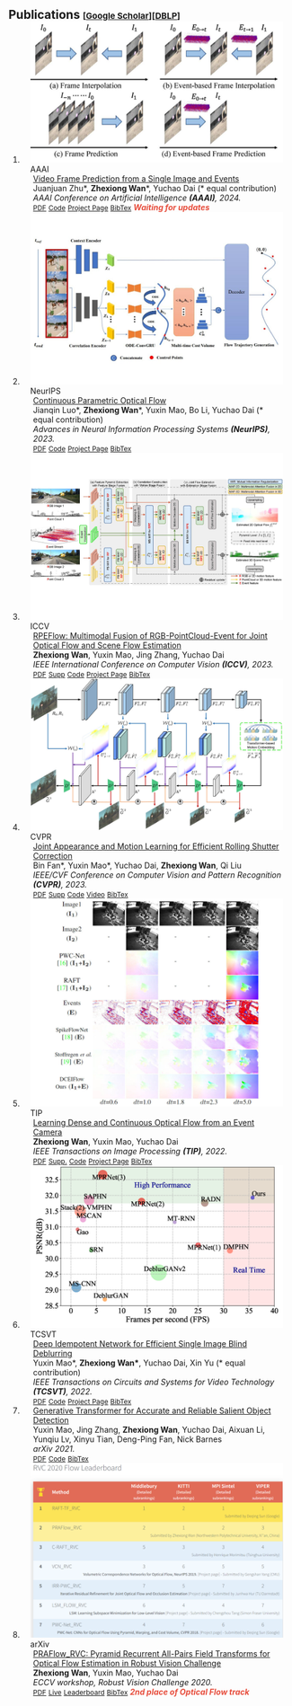 <h2 id="publications" style="margin: 2px 0px -15px;">Publications <temp style="font-size:15px;">[</temp><a href="https://scholar.google.com/citations?user=rgjSWLkAAAAJ" target="_blank" style="font-size:15px;">Google Scholar</a><temp style="font-size:15px;">]</temp><temp style="font-size:15px;">[</temp><a href="https://dblp.org/pid/274/2815.html" target="_blank" style="font-size:15px;">DBLP</a><temp style="font-size:15px;">]</temp></h2>


<div class="publications">
<ol class="bibliography">

<li>
<div class="pub-row">

  <div class="col-sm-3 abbr" style="position: relative;padding-right: 15px;padding-left: 15px;">
    <img src="assets/teaser/7_eivfp.jpg" class="teaser img-fluid z-depth-1">
    <abbr class="badge">AAAI</abbr>
  </div>

  <div class="col-sm-9" style="position: relative;padding-right: 15px;padding-left: 20px;">
    <div class="title"><a href="">Video Frame Prediction from a Single Image and Events</a></div>
    <div class="author">Juanjuan Zhu*, <strong>Zhexiong Wan</strong>*, Yuchao Dai (* equal contribution)</div>
    <div class="periodical"><em>AAAI Conference on Artificial Intelligence <strong>(AAAI)</strong>, 2024.</em></div>
    <div class="links">
      <a href="" class="btn btn-sm z-depth-0" role="button" target="_blank" style="font-size:12px;">PDF</a>
      <a href="" class="btn btn-sm z-depth-0" role="button" target="_blank" style="font-size:12px;">Code</a>
      <a href="" class="btn btn-sm z-depth-0" role="button" target="_blank" style="font-size:12px;">Project Page</a>
      <a href="assets/bib/Zhu_EIVFP_AAAI_2024.bib" class="btn btn-sm z-depth-0" role="button" target="_blank" style="font-size:12px;">BibTex</a> 
      <strong><i style="color:#e74d3c">Waiting for updates</i></strong>
    </div>  
  </div>
</div>
</li>

<li>
<div class="pub-row">

  <div class="col-sm-3 abbr" style="position: relative;padding-right: 15px;padding-left: 15px;">
    <img src="assets/teaser/6_cpflow.jpg" class="teaser img-fluid z-depth-1">
    <abbr class="badge">NeurIPS</abbr>
  </div>

  <div class="col-sm-9" style="position: relative;padding-right: 15px;padding-left: 20px;">
    <div class="title"><a href="https://openreview.net/pdf?id=ZZgfS1DbmO">Continuous Parametric Optical Flow</a></div>
    <div class="author">Jianqin Luo*, <strong>Zhexiong Wan</strong>*, Yuxin Mao, Bo Li, Yuchao Dai (* equal contribution)</div>
    <div class="periodical"><em>Advances in Neural Information Processing Systems <strong>(NeurIPS)</strong>, 2023.</em></div>
    <div class="links">
      <a href="https://openreview.net/pdf?id=ZZgfS1DbmO" class="btn btn-sm z-depth-0" role="button" target="_blank" style="font-size:12px;">PDF</a>
      <a href="https://github.com/LuoRadisher/CPFlow" class="btn btn-sm z-depth-0" role="button" target="_blank" style="font-size:12px;">Code</a>
      <a href="https://npucvr.github.io/CPFlow/" class="btn btn-sm z-depth-0" role="button" target="_blank" style="font-size:12px;">Project Page</a>
      <a href="assets/bib/Luo_CPFlow_NeurIPS_2023.bib" class="btn btn-sm z-depth-0" role="button" target="_blank" style="font-size:12px;">BibTex</a> 
      <!-- <strong><i style="color:#e74d3c">Waiting for updates</i></strong> -->
    </div>  
  </div>
</div>
</li>

<li>
<div class="pub-row">

  <div class="col-sm-3 abbr" style="position: relative;padding-right: 15px;padding-left: 15px;">
    <img src="assets/teaser/5_rpeflow.jpg" class="teaser img-fluid z-depth-1">
    <abbr class="badge">ICCV</abbr>
  </div>

  <div class="col-sm-9" style="position: relative;padding-right: 15px;padding-left: 20px;">
    <div class="title"><a href="https://arxiv.org/pdf/2309.15082.pdf">RPEFlow: Multimodal Fusion of RGB-PointCloud-Event for Joint Optical Flow and Scene Flow Estimation</a></div>
    <div class="author"><strong>Zhexiong Wan</strong>, Yuxin Mao, Jing Zhang, Yuchao Dai</div>
    <div class="periodical"><em>IEEE International Conference on Computer Vision <strong>(ICCV)</strong>, 2023.</em></div>
    <div class="links">
      <a href="https://arxiv.org/pdf/2309.15082.pdf" class="btn btn-sm z-depth-0" role="button" target="_blank" style="font-size:12px;">PDF</a>
      <a href="https://github.com/danqu130/RPEFlow/releases/download/supp/RPEFlow-supp.pdf" class="btn btn-sm z-depth-0" role="button" target="_blank" style="font-size:12px;">Supp</a>
      <a href="https://github.com/danqu130/RPEFlow" class="btn btn-sm z-depth-0" role="button" target="_blank" style="font-size:12px;">Code</a>
      <a href="https://npucvr.github.io/RPEFlow/" class="btn btn-sm z-depth-0" role="button" target="_blank" style="font-size:12px;">Project Page</a>
      <a href="assets/bib/Wan_RPEFlow_ICCV_2023.bib" class="btn btn-sm z-depth-0" role="button" target="_blank" style="font-size:12px;">BibTex</a> 
      <!-- <strong><i style="color:#e74d3c">Waiting for updates</i></strong> -->
    </div>  
  </div>
</div>
</li>

<li>
<div class="pub-row">

  <div class="col-sm-3 abbr" style="position: relative;padding-right: 15px;padding-left: 15px;">
    <img src="assets/teaser/4_jamnet.jpg" class="teaser img-fluid z-depth-1">
    <abbr class="badge">CVPR</abbr>
  </div>

  <div class="col-sm-9" style="position: relative;padding-right: 15px;padding-left: 20px;">
    <div class="title"><a href="https://openaccess.thecvf.com/content/CVPR2023/html/Fan_Joint_Appearance_and_Motion_Learning_for_Efficient_Rolling_Shutter_Correction_CVPR_2023_paper.html">Joint Appearance and Motion Learning for Efficient Rolling Shutter Correction</a></div>
    <div class="author">Bin Fan*, Yuxin Mao*, Yuchao Dai, <strong>Zhexiong Wan</strong>, Qi Liu</div>
    <div class="periodical"><em>IEEE/CVF Conference on Computer Vision and Pattern Recognition <strong>(CVPR)</strong>, 2023.</em></div>
    <div class="links">
      <a href="https://openaccess.thecvf.com/content/CVPR2023/papers/Fan_Joint_Appearance_and_Motion_Learning_for_Efficient_Rolling_Shutter_Correction_CVPR_2023_paper.pdf" class="btn btn-sm z-depth-0" role="button" target="_blank" style="font-size:12px;">PDF</a>
      <a href="https://openaccess.thecvf.com/content/CVPR2023/supplemental/Fan_Joint_Appearance_and_CVPR_2023_supplemental.zip" class="btn btn-sm z-depth-0" role="button" target="_blank" style="font-size:12px;">Supp</a>
      <a href="https://github.com/GitCVfb/JAMNet" class="btn btn-sm z-depth-0" role="button" target="_blank" style="font-size:12px;">Code</a>
      <a href="https://www.youtube.com/watch?v=oAozS6qEDjE" class="btn btn-sm z-depth-0" role="button" target="_blank" style="font-size:12px;">Video</a>
      <!-- <a href="" class="btn btn-sm z-depth-0" role="button" target="_blank" style="font-size:12px;">Project Page</a> -->
      <a href="assets/bib/Fan_JAMNet_CVPR_2023.bib" class="btn btn-sm z-depth-0" role="button" target="_blank" style="font-size:12px;">BibTex</a> 
      <!-- <strong><i style="color:#e74d3c">Waiting for update</i></strong> -->
    </div>  
  </div>
</div>
</li>

<li>
<div class="pub-row">

  <div class="col-sm-3 abbr" style="position: relative;padding-right: 15px;padding-left: 15px;">
    <img src="assets/teaser/3_dceiflow.jpg" class="teaser img-fluid z-depth-1">
    <abbr class="badge">TIP</abbr>
  </div>

  <div class="col-sm-9" style="position: relative;padding-right: 15px;padding-left: 20px;">
    <div class="title"><a href="https://arxiv.org/abs/2211.09078">Learning Dense and Continuous Optical Flow from an Event Camera</a></div>
    <div class="author"><strong>Zhexiong Wan</strong>, Yuxin Mao, Yuchao Dai</div>
    <div class="periodical"><em>IEEE Transactions on Image Processing <strong>(TIP)</strong>, 2022.</em></div>
    <div class="links">
      <a href="https://arxiv.org/pdf/2211.09078" class="btn btn-sm z-depth-0" role="button" target="_blank" style="font-size:12px;">PDF</a>
      <a href="https://npucvr.github.io/DCEIFlow/Supp_Final_compressed.pdf" class="btn btn-sm z-depth-0" role="button" target="_blank" style="font-size:12px;">Supp.</a>
      <a href="https://github.com/danqu130/DCEIFlow" class="btn btn-sm z-depth-0" role="button" target="_blank" style="font-size:12px;">Code</a>
      <a href="https://npucvr.github.io/DCEIFlow/" class="btn btn-sm z-depth-0" role="button" target="_blank" style="font-size:12px;">Project Page</a>
      <a href="assets/bib/Wan_DCEIFlow_TIP_2022.bib" class="btn btn-sm z-depth-0" role="button" target="_blank" style="font-size:12px;">BibTex</a> 
    </div>  
  </div>
</div>
</li>

<li>
<div class="pub-row">

  <div class="col-sm-3 abbr" style="position: relative;padding-right: 15px;padding-left: 15px;">
    <img src="assets/teaser/2_idemdeblur.png" class="teaser img-fluid z-depth-1">
    <abbr class="badge">TCSVT</abbr>
  </div>

  <div class="col-sm-9" style="position: relative;padding-right: 15px;padding-left: 20px;">
    <div class="title"><a href="https://arxiv.org/abs/2210.07122">Deep Idempotent Network for Efficient Single Image Blind Deblurring</a></div>
    <div class="author">Yuxin Mao*, <strong>Zhexiong Wan*</strong>, Yuchao Dai, Xin Yu (* equal contribution)</div>
    <div class="periodical"><em>IEEE Transactions on Circuits and Systems for Video Technology <strong>(TCSVT)</strong>, 2022.</em></div>
    <div class="links">
      <a href="https://arxiv.org/pdf/2210.07122" class="btn btn-sm z-depth-0" role="button" target="_blank" style="font-size:12px;">PDF</a>
      <a href="https://github.com/fupiao1998/IdemDeblur" class="btn btn-sm z-depth-0" role="button" target="_blank" style="font-size:12px;">Code</a>
      <a href="https://npucvr.github.io/IdemDeblur/" class="btn btn-sm z-depth-0" role="button" target="_blank" style="font-size:12px;">Project Page</a>
      <a href="assets/bib/Mao_IdemDeblur_TCSVT_2022.bib" class="btn btn-sm z-depth-0" role="button" target="_blank" style="font-size:12px;">BibTex</a> 
    </div>  
  </div>
</div>
</li>

<li>
<div class="pub-row">
<!-- 
  <div class="col-sm-3 abbr" style="position: relative;padding-right: 15px;padding-left: 15px;">
    <img src="assets/teaser/2_idemdeblur.png" class="teaser img-fluid z-depth-1">
    <abbr class="badge">arXiv</abbr>
  </div> -->

  <div class="col-sm-9" style="position: relative;padding-right: 15px;padding-left: 20px;">
    <div class="title"><a href="https://arxiv.org/abs/2104.10127">Generative Transformer for Accurate and Reliable Salient Object Detection</a></div>
    <div class="author">Yuxin Mao, Jing Zhang, <strong>Zhexiong Wan</strong>, Yuchao Dai, Aixuan Li, Yunqiu Lv, Xinyu Tian, Deng-Ping Fan, Nick Barnes</div>
    <div class="periodical"><em>arXiv 2021.</em></div>
    <div class="links">
      <a href="https://arxiv.org/pdf/2104.10127" class="btn btn-sm z-depth-0" role="button" target="_blank" style="font-size:12px;">PDF</a>
      <a href="https://github.com/fupiao1998/TransformerSOD" class="btn btn-sm z-depth-0" role="button" target="_blank" style="font-size:12px;">Code</a>
      <!-- <a href="https://npucvr.github.io/xx/" class="btn btn-sm z-depth-0" role="button" target="_blank" style="font-size:12px;">Project Page</a> -->
      <a href="assets/bib/Mao_SOD_arXiv_2021.bib" class="btn btn-sm z-depth-0" role="button" target="_blank" style="font-size:12px;">BibTex</a> 
    </div>
  </div>
</div>
</li>

<li>
<div class="pub-row">

  <div class="col-sm-3 abbr" style="position: relative;padding-right: 15px;padding-left: 15px;">
    <img src="assets/teaser/1_praflow_rvc.png" class="teaser img-fluid z-depth-1">
    <abbr class="badge">arXiv</abbr>
  </div>

  <div class="col-sm-9" style="position: relative;padding-right: 15px;padding-left: 20px;">
    <div class="title"><a href="https://arxiv.org/abs/2009.06360">PRAFlow_RVC: Pyramid Recurrent All-Pairs Field Transforms for Optical Flow Estimation in Robust Vision Challenge</a></div>
    <div class="author"><strong>Zhexiong Wan</strong>, Yuxin Mao, Yuchao Dai</div>
    <div class="periodical"><em>ECCV workshop, Robust Vision Challenge 2020.</em></div>
    <div class="links">
      <a href="https://arxiv.org/pdf/2009.06360" class="btn btn-sm z-depth-0" role="button" target="_blank" style="font-size:12px;">PDF</a>
      <a href="https://youtu.be/5iDvq0wE9r4?t=2769" class="btn btn-sm z-depth-0" role="button" target="_blank" style="font-size:12px;">Live</a>
      <a href="http://www.robustvision.net/rvc2020.php" class="btn btn-sm z-depth-0" role="button" target="_blank" style="font-size:12px;">Leaderboard</a>
      <!-- <a href="https://npucvr.github.io/xx/" class="btn btn-sm z-depth-0" role="button" target="_blank" style="font-size:12px;">Project Page</a> -->
      <a href="assets/bib/Wan_PRAFlow_RVC_arXiv_2020.bib" class="btn btn-sm z-depth-0" role="button" target="_blank" style="font-size:12px;">BibTex</a> 
      <strong><i style="color:#e74d3c">2nd place of Optical Flow track</i></strong>
    </div>  
  </div>
</div>
</li>

<br>

</ol>
</div>
